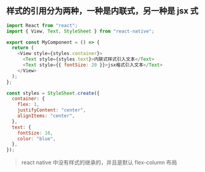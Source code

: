 ## 样式的引用分为两种，一种是内联式，另一种是 jsx 式

```javascript
import React from "react";
import { View, Text, StyleSheet } from "react-native";

export const MyComponent = () => {
  return (
    <View style={styles.container}>
      <Text style={styles.text}>内联式样式引入文本</Text>
      <Text style={{ fontSize: 20 }}>jsx格式引入文本</Text>
    </View>
  );
};

const styles = StyleSheet.create({
  container: {
    flex: 1,
    justifyContent: "center",
    alignItems: "center",
  },
  text: {
    fontSize: 16,
    color: "blue",
  },
});
```

> react native 中没有样式的继承的，并且是默认 flex-column 布局

